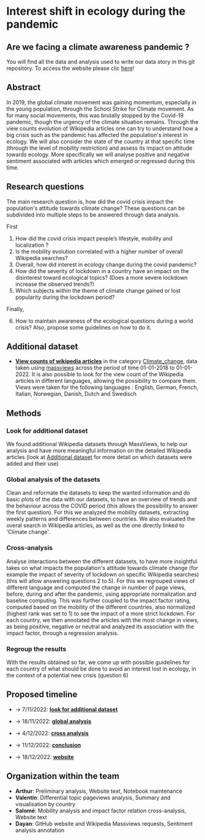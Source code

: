 # Interest shift in ecology during the pandemic
## Are we facing a climate awareness pandemic ?
You will find all the data and analysis used to write our data story in this git repository.
To access the website please clic [here](https://dayan9265.github.io/climate-change-awereness-pandemic/)!
## Abstract
In 2019, the global climate movement was gaining momentum, especially in the young population, through the School Strike for Climate movement. As for many social movements, this was brutally stopped by the Covid-19 pandemic, though the urgency of the climate situation remains. Through the view counts evolution of Wikipedia articles one can try to understand how a big crisis such as the pandemic has affected the population's interest in ecology. We will also consider the state of the country at that specific time (through the level of mobility restriction) and assess its impact on attitude towards ecology. More specifically we will analyse positive and negative sentiment associated with articles which emerged or regressed during this time. 

## Research questions
The main research question is, how did the covid crisis impact the population's attitude towards climate change? These questions can be subdivided into multiple steps to be answered through data analysis. 

First 

  1. How did the covid crisis impact people’s lifestyle, mobility and localization ?
  2. Is the mobility evolution correlated with a higher number of overall Wikipedia searches?
  3. Overall, how did interest in ecology change during the covid pandemic?
  4. How did the severity of lockdown in a country have an impact on the disinterest toward ecological topics? (Does a more severe lockdown increase the observed trends?) 
  5. Which subjects within the theme of climate change gained or lost popularity during the lockdown period?
 
 Finally,
 
  6. How to maintain awareness of the ecological questions during a world crisis? Also, propose some guidelines on how to do it.

## Additional dataset
*  [**View counts of wikipedia articles**](data/added_data/massviews-20180101-20220101.csv) in the category [Climate_change](https://en.wikipedia.org/wiki/Category:Climate_change), data taken using [massviews](https://pageviews.wmcloud.org/massviews/) across the period of time 01-01-2018 to 01-01-2022. It is also possible to look for the view count of the Wikipedia articles in different languages, allowing the possibility to compare them. <br>
Views were taken for the following languages : English, German, French, Italian, Norwegian, Danish, Dutch and Swedisch

## Methods

### Look for additional dataset

We found additional Wikipedia datasets through MassViews, to help our analysis and have more meaningful information on the detailed Wikipedia articles (look at [Additional dataset](#additional-dataset) for more detail on which datasets were added and their use)

### Global analysis of the datasets

Clean and reformate the datasets to keep the wanted information and do basic plots of the data with our datasets, to have an overview of trends and the behaviour across the COVID period (this allows the possibility to answer the first question). For this we analyzed the mobility datasets, extracting weekly patterns and differences between countries. We also evaluated the overal search in Wikipedia articles, as well as the one directly linked to 'Climate change'.

### Cross-analysis

Analyse interactions between the different datasets, to have more insightful takes on what impacts the population's attitude towards climate change (for example the impact of severity of lockdown on specific Wikipedia searches)(this will allow answering questions 2 to 5). For this we regrouped views of different language and computed the change in number of page views, before, during and after the pandemic, using appropriate normalization and baseline computing. This was further coupled to the impact factor rating, computed based on the mobility of the different countries, also normalized (highest rank was set to 1) to see the impact of a more strict lockdown. 
For each country, we then annotated the articles with the most change in views, as being positive, negative or neutral and analyzed its association with the impact factor, through a regression analysis.

### Regroup the results

With the results obtained so far, we come up with possible guidelines for each country of what should be done to avoid an interest lost in ecology, in the context of a potential new crisis (question 6)

## Proposed timeline

* $\rightarrow$ 7/11/2022: [**look for additional dataset**](#look-for-additional-dataset)

* $\rightarrow$ 18/11/2022: [**global analysis**](#global-analysis-of-the-datasets)

* $\rightarrow$ 4/12/2022: [**cross analysis**](#cross-analysis)

* $\rightarrow$ 11/12/2022: [**conclusion**](#regroup-the-results)

* $\rightarrow$ 18/12/2022: [**website**](#github-site)

## Organization within the team

* **Arthur**:  Preliminary analysis, Website text, Notebook maintenance
* **Valentin**: Differential topic pageviews analysis, Summary and visualisation by country
* **Salomé**: Mobility analysis and impact factor relation cross-analysis, Website text
* **Dayan**: GitHub website and Wikipedia Massviews requests, Sentiment analysis annotation



